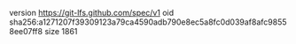 version https://git-lfs.github.com/spec/v1
oid sha256:a1271207f39309123a79ca4590adb790e8ec5a8fc0d039af8afc98558ee07ff8
size 1861
